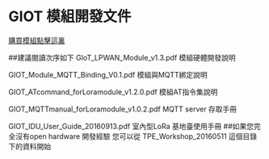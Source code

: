 # GIOT 模組開發文件
[購買模組點擊這裏](http://tinyurl.com/buygiot)

##建議閱讀次序如下
GIoT_LPWAN_Module_v1.3.pdf 模組硬體開發說明

GIOT_Module_MQTT_Binding_V0.1.pdf 模組與MQTT綁定說明

GIOT_ATcommand_forLoramodule_v1.2.0.pdf 模組AT指令集說明

GIOT_MQTTmanual_forLoramodule_v1.0.2.pdf MQTT server 存取手冊

GIOT_IDU_User_Guide_20160913.pdf 室內型LoRa 基地臺使用手冊
##如果您完全沒有open hardware 開發經驗 您可以從 
TPE_Workshop_20160511 這個目錄下的資料開始
